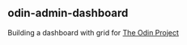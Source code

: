 ## odin-admin-dashboard

Building a dashboard with grid for [The Odin Project](https://www.theodinproject.com/lessons/node-path-intermediate-html-and-css-admin-dashboard)
